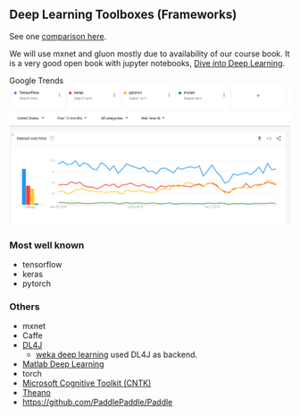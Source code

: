 ## Deep Learning Toolboxes (Frameworks)


See one [comparison here](https://towardsdatascience.com/deep-learning-framework-power-scores-2018-23607ddf297a).


We will use mxnet and gluon mostly due to availability of our course book.
It is a very good open book with jupyter notebooks, [Dive into Deep Learning](https://d2l.ai/index.html).


Google Trends
![Google Trends Deep Learning Frameworks](/images/google-trends-dl-frameworks.png)


### Most well known

- tensorflow
- keras
- pytorch

### Others


- mxnet
- Caffe
- [DL4J](https://deeplearning4j.org/)
    - [weka deep learning](https://deeplearning.cms.waikato.ac.nz/) used DL4J as backend. 
- [Matlab Deep Learning](https://de.mathworks.com/solutions/deep-learning.html)
- torch
- [Microsoft Cognitive Toolkit (CNTK)](https://github.com/Microsoft/cntk)
- [Theano](https://github.com/Theano/Theano)
- https://github.com/PaddlePaddle/Paddle
